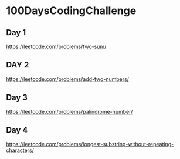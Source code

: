 # 100DaysCodingChallenge

## Day 1
https://leetcode.com/problems/two-sum/

## DAY 2
https://leetcode.com/problems/add-two-numbers/

## Day 3
https://leetcode.com/problems/palindrome-number/

## Day 4
https://leetcode.com/problems/longest-substring-without-repeating-characters/
